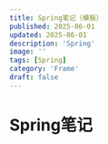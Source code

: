 ```yaml
---
title: Spring笔记（模板）
published: 2025-06-01
updated: 2025-06-01
description: 'Spring'
image: ''
tags: [Spring]
category: 'Frame'
draft: false 
---
```


# Spring笔记

